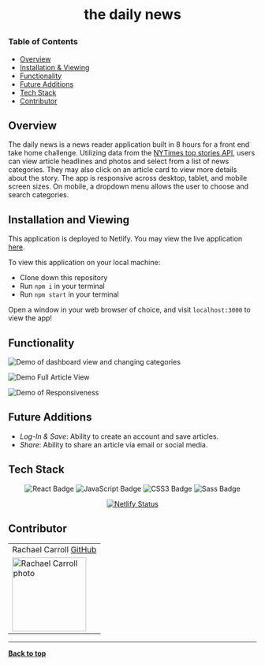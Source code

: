 # <p align="center">the daily news</p>

### Table of Contents
- [Overview](#overview)
- [Installation & Viewing](#installation-and-viewing)
- [Functionality](#functionality)
- [Future Additions](#future-additions)
- [Tech Stack](#tech-stack)
- [Contributor](#contributor)

## Overview

The daily news is a news reader application built in 8 hours for a front end take home challenge.  Utilizing data from the [NYTimes top stories API](https://developer.nytimes.com/docs/top-stories-product/1/overview), users can view article headlines and photos and select from a list of news categories. They may also click on an article card to view more details about the story. The app is responsive across desktop, tablet, and mobile screen sizes.  On mobile, a dropdown menu allows the user to choose and search categories. 

## Installation and Viewing 

This application is deployed to Netlify. You may view the live application [here](https://the-daily-take-home.netlify.app/).

To view this application on your local machine:

- Clone down this repository
- Run `npm i` in your terminal
- Run `npm start` in your terminal

Open a window in your web browser of choice, and visit `localhost:3000` to view the app!

## Functionality 

![Demo of dashboard view and changing categories](https://user-images.githubusercontent.com/76228573/133680633-eae0feb2-64d0-4609-9915-dfb08e635ad9.gif) 

![Demo Full Article View](https://user-images.githubusercontent.com/76228573/133680898-c5bfd03a-74aa-4163-b518-4f8879b62a43.gif)

![Demo of Responsiveness](https://user-images.githubusercontent.com/76228573/133681322-de21fcbc-ae5e-41c8-b3ed-b6a82de86564.gif)

## Future Additions

- *Log-In & Save*: Ability to create an account and save articles.
- *Share*: Ability to share an article via email or social media. 

## Tech Stack

<div align="center">  
<img src="https://img.shields.io/badge/React-61DAFB?logo=react&logoColor=000&style=flat-square" alt="React Badge">
<img src="https://img.shields.io/badge/JavaScript-F7DF1E?logo=javascript&logoColor=000&style=flat-square" alt="JavaScript Badge">
<img src="https://img.shields.io/badge/CSS3-1572B6?logo=css3&logoColor=fff&style=flat-square" alt="CSS3 Badge">
<img src="https://img.shields.io/badge/Sass-C69?logo=sass&logoColor=fff&style=flat-square" alt="Sass Badge"> 

[![Netlify Status](https://api.netlify.com/api/v1/badges/422b7f45-4ebc-4af4-a8e1-637bb7e86619/deploy-status)](https://app.netlify.com/sites/the-daily-take-home/deploys)

</div>   

## Contributor
<table>
         <tr>
        <td> Rachael Carroll <a href="https://github.com/rachaelcarroll">GitHub</td>
      </tr>
      </tr>
<td><img src="https://avatars.githubusercontent.com/u/76228573?v=4" alt="Rachael Carroll photo"
width="150" height="auto" /></td>
    </tr>
</table>

**************************************************************************

**[Back to top](#table-of-contents)**

